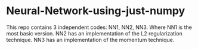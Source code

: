 # Neural-Network-using-just-numpy
This repo contains 3 independent codes: NN1, NN2, NN3. Where NN1 is the most basic version. NN2 has an implementation of the L2 regularization technique. NN3 has an implementation of the momentum technique.
